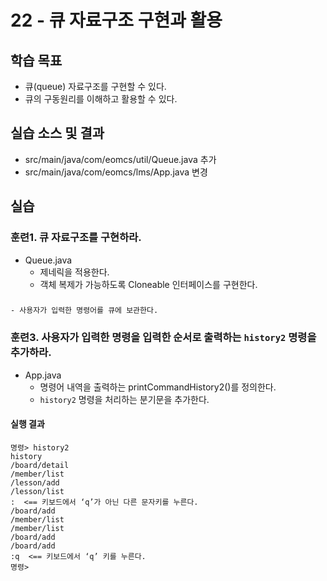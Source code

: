 # 22 - 큐 자료구조 구현과 활용

## 학습 목표

- 큐(queue) 자료구조를 구현할 수 있다.
- 큐의 구동원리를 이해하고 활용할 수 있다.


## 실습 소스 및 결과

- src/main/java/com/eomcs/util/Queue.java 추가
- src/main/java/com/eomcs/lms/App.java 변경

## 실습

### 훈련1. 큐 자료구조를 구현하라.

- Queue.java
    - 제네릭을 적용한다.
    - 객체 복제가 가능하도록 Cloneable 인터페이스를 구현한다.


### 

    - 사용자가 입력한 명령어를 큐에 보관한다.


### 훈련3. 사용자가 입력한 명령을 입력한 순서로 출력하는 `history2` 명령을 추가하라.

- App.java
    - 명령어 내역을 출력하는 printCommandHistory2()를 정의한다.
    - `history2` 명령을 처리하는 분기문을 추가한다.

#### 실행 결과

```
명령> history2
history
/board/detail
/member/list
/lesson/add
/lesson/list
:  <== 키보드에서 ‘q’가 아닌 다른 문자키를 누른다.
/board/add
/member/list
/member/list
/board/add
/board/add
:q  <== 키보드에서 ‘q’ 키를 누른다.
명령>

```
